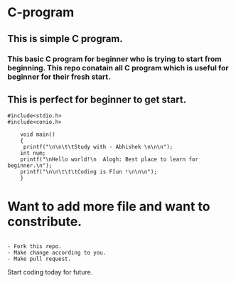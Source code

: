 # C-program

## This is simple C program.
### This basic C program for beginner who is trying to start from beginning. This repo conatain all C program which is useful for beginner for their fresh start.

## This is perfect for beginner to get start.



```
#include<stdio.h>
#include<conio.h>
 
    void main()
    {
     printf("\n\n\t\tStudy with - Abhishek \n\n\n");
    int num;
    printf("\nHello world!\n  Alogh: Best place to learn for beginner.\n");
    printf("\n\n\t\t\tCoding is F[un !\n\n\n");
    }
```
# Want to add more file and want to constribute.
```

- Fork this repo.
- Make change according to you.
- Make pull request.

```
 


Start coding today for future.

